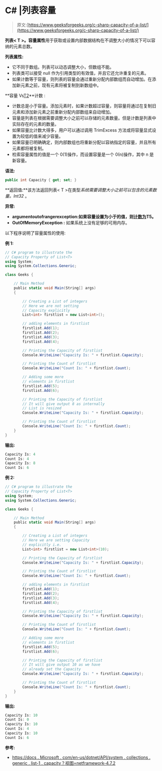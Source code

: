 # C# |列表容量

> 原文:[https://www.geeksforgeeks.org/c-sharp-capacity-of-a-list/](https://www.geeksforgeeks.org/c-sharp-capacity-of-a-list/)

**列表< T >。容量属性**用于获取或设置内部数据结构在不调整大小的情况下可以容纳的元素总数。

**列表属性:**

*   它不同于数组。列表可以动态调整大小，但数组不能。
*   列表类可以接受 null 作为引用类型的有效值，并且它还允许重复的元素。
*   如果计数等于容量，则列表的容量会通过重新分配内部数组而自动增加。在添加新元素之前，现有元素将被复制到新数组中。

**容量 Vs[T2](https://www.geeksforgeeks.org/c-count-the-total-number-of-elements-in-the-list/)**计数 :

*   计数总是小于容量。添加元素时，如果计数超过容量，则容量将通过在复制旧元素和添加新元素之前重新分配内部数组来自动增加。
*   容量是列表在根据需要调整大小之前可以存储的元素数量。但是计数是列表中实际存在的元素的数量。
*   如果容量比计数大得多，用户可以通过调用 TrimExcess 方法或将容量显式设置为较低的值来减少容量。
*   如果容量已明确确定，则内部数组也将重新分配以容纳指定的容量，并且所有元素都将被复制。
*   检索容量属性的值是一个 0(1)操作，而设置容量是一个 0(n)操作，其中 n 是新容量。

**语法:**

```cs
public int Capacity { get; set; }

```

**返回值:**该方法返回列表< T >在类型*系统需要调整大小之前可以包含的元素数量。Int32* 。

**异常:**

*   **argumentoutofrangerexception:**如果容量设置为小于**的值，则[计数为](https://www.geeksforgeeks.org/c-count-the-total-number-of-elements-in-the-list/)T5。**
*   **OutOfMemoryException :** 如果系统上没有足够的可用内存。

以下程序说明了容量属性的使用:

**例 1:**

```cs
// C# program to illustrate the
// Capacity Property of List<T>
using System;
using System.Collections.Generic;

class Geeks {

    // Main Method
    public static void Main(String[] args)
    {

        // Creating a List of integers
        // Here we are not setting
        // Capacity explicitly
        List<int> firstlist = new List<int>();

        // adding elements in firstlist
        firstlist.Add(1);
        firstlist.Add(2);
        firstlist.Add(3);
        firstlist.Add(4);

        // Printing the Capacity of firstlist
        Console.WriteLine("Capacity Is: " + firstlist.Capacity);

        // Printing the Count of firstlist
        Console.WriteLine("Count Is: " + firstlist.Count);

        // Adding some more
        // elements in firstlist
        firstlist.Add(5);
        firstlist.Add(6);

        // Printing the Capacity of firstlist
        // It will give output 8 as internally
        // List is resized
        Console.WriteLine("Capacity Is: " + firstlist.Capacity);

        // Printing the Count of firstlist
        Console.WriteLine("Count Is: " + firstlist.Count);
    }
}
```

**输出:**

```cs
Capacity Is: 4
Count Is: 4
Capacity Is: 8
Count Is: 6

```

**例 2:**

```cs
// C# program to illustrate the
// Capacity Property of List<T>
using System;
using System.Collections.Generic;

class Geeks {

    // Main Method
    public static void Main(String[] args)
    {

        // Creating a List of integers
        // Here we are setting Capacity
        // explicitly i.e.
        List<int> firstlist = new List<int>(10);

        // Printing the Capacity of firstlist
        Console.WriteLine("Capacity Is: " + firstlist.Capacity);

        // Printing the Count of firstlist
        Console.WriteLine("Count Is: " + firstlist.Count);

        // adding elements in firstlist
        firstlist.Add(1);
        firstlist.Add(2);
        firstlist.Add(3);
        firstlist.Add(4);

        // Printing the Capacity of firstlist
        Console.WriteLine("Capacity Is: " + firstlist.Capacity);

        // Printing the Count of firstlist
        Console.WriteLine("Count Is: " + firstlist.Count);

        // Adding some more
        // elements in firstlist
        firstlist.Add(5);
        firstlist.Add(6);

        // Printing the Capacity of firstlist
        // It will give output 10 as we have
        // already set the Capacity
        Console.WriteLine("Capacity Is: " + firstlist.Capacity);

        // Printing the Count of firstlist
        Console.WriteLine("Count Is: " + firstlist.Count);
    }
}
```

**输出:**

```cs
Capacity Is: 10
Count Is: 0
Capacity Is: 10
Count Is: 4
Capacity Is: 10
Count Is: 6

```

**参考:**

*   [https://docs . Microsoft . com/en-us/dotnet/API/system . collections . generic . list-1 . capacity？视图=netframework-4.7.2](https://docs.microsoft.com/en-us/dotnet/api/system.collections.generic.list-1.capacity?view=netframework-4.7.2)